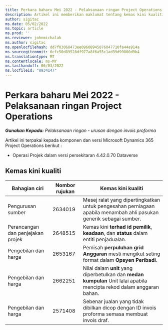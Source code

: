 ```yaml
---
title: Perkara baharu Mei 2022 - Pelaksanaan ringan Project Operations
description: Artikel ini memberikan maklumat tentang kemas kini kualiti yang tersedia dalam keluaran Mei 2022 penggunaan Microsoft Dynamics 365 Project Operations lite.
author: sigitac
ms.date: 05/02/2022
ms.topic: article
ms.prod: ''
ms.reviewer: johnmichalak
ms.author: sigitac
ms.openlocfilehash: dd7f03068473ee09608945876047710fa44e914a
ms.sourcegitcommit: 6cfc50d89528df977a8f6a55c1ad39d99800d9b4
ms.translationtype: MT
ms.contentlocale: ms-MY
ms.lasthandoff: 06/03/2022
ms.locfileid: "8934147"
---
```

# <a name="whats-new-may-2022---project-operations-lite-deployment"></a>Perkara baharu Mei 2022 - Pelaksanaan ringan Project Operations

_**Gunakan Kepada:** Pelaksanaan ringan - urusan dengan invois proforma_

Artikel ini terpakai kepada komponen dan versi Microsoft Dynamics 365 Project Operations berikut :

- Operasi Projek dalam versi persekitaran 4.42.0.70 Dataverse

## <a name="quality-updates"></a>Kemas kini kualiti

| Bahagian ciri | Nombor rujukan | Kemas kini kualiti |
| --- | --- | --- |
| Pengurusan sumber | 2634019 | Mesej ralat yang dipertingkatkan untuk pengesahan perniagaan apabila menambah ahli pasukan generik sebagai sumber. |
| Perancangan dan penjejakan projek | 2648515 | Kemas kini **terhad id pemilik**, **keadaan**, dan **status** dalam entiti penjadualan. |
| Pengebilan dan harga | 2653167 | Pemisah **perpuluhan grid Anggaran** mesti mengikut seting format dalam **Opsyen Peribadi**. |
| Pengebilan dan harga| 2662251 | Nilai dalam **unit** yang diperbetulkan dan **medan kumpulan** Unit lalai apabila mencipta rekod dalam anggaran bahan. |
| Pengebilan dan harga| 2571408 | Sebenar jualan yang tidak dibilkan dicop dengan ID invois proforma semasa membuat invois draf. |
